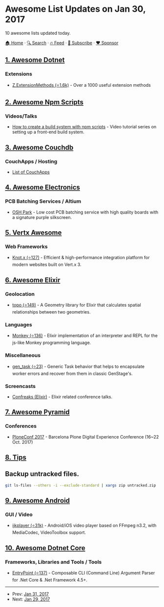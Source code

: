 # Awesome List Updates on Jan 30, 2017

10 awesome lists updated today.

[🏠 Home](/README.md) · [🔍 Search](https://www.trackawesomelist.com/search/) · [🔥 Feed](https://www.trackawesomelist.com/rss.xml) · [📮 Subscribe](https://trackawesomelist.us17.list-manage.com/subscribe?u=d2f0117aa829c83a63ec63c2f&id=36a103854c) · [❤️  Sponsor](https://github.com/sponsors/theowenyoung)



## [1. Awesome Dotnet](/content/quozd/awesome-dotnet/README.md)

### Extensions

*   [Z.ExtensionMethods (⭐1.6k)](https://github.com/zzzprojects/Z.ExtensionMethods) - Over a 1000 useful extension methods

## [2. Awesome Npm Scripts](/content/RyanZim/awesome-npm-scripts/README.md)

### Videos/Talks

*   [How to create a build system with npm scripts](http://www.penta-code.com/how-to-create-a-build-system-with-npm-scripts/) - Video tutorial series on setting up a front-end build system.

## [3. Awesome Couchdb](/content/quangv/awesome-couchdb/README.md)

### CouchApps / Hosting

*   [List of CouchApps](https://couchapp.readthedocs.io/en/latest/user/list-of-couchapps.html)

## [4. Awesome Electronics](/content/kitspace/awesome-electronics/README.md)

### PCB Batching Services / Altium

*   [OSH Park](https://oshpark.com) - Low cost PCB batching service with high quality boards with a signature purple silkscreen.

## [5. Vertx Awesome](/content/vert-x3/vertx-awesome/README.md)

### Web Frameworks

*   [Knot.x (⭐127)](https://github.com/Cognifide/knotx) - Efficient & high-performance integration platform for modern websites built on Vert.x 3.

## [6. Awesome Elixir](/content/h4cc/awesome-elixir/README.md)

### Geolocation

*   [topo (⭐149)](https://github.com/pkinney/topo) - A Geometry library for Elixir that calculates spatial relationships between two geometries.

### Languages

*   [Monkey (⭐136)](https://github.com/fabrik42/writing_an_interpreter_in_elixir) - Elixir implementation of an interpreter and REPL for the js-like Monkey programming language.

### Miscellaneous

*   [gen\_task (⭐23)](https://github.com/Nebo15/gen_task) - Generic Task behavior that helps to encapsulate worker errors and recover from them in classic GenStage's.

### Screencasts

*   [Confreaks (Elixir)](http://confreaks.tv/tags/40) - Elixir related conference talks.

## [7. Awesome Pyramid](/content/uralbash/awesome-pyramid/README.md)

### Conferences

*   [PloneConf 2017](https://2017.ploneconf.org/) - Barcelona Plone Digital Experience Conference (16\~22 Oct. 2017)

## [8. Tips](/content/git-tips/tips/README.md)

## Backup untracked files.

```sh
git ls-files --others -i --exclude-standard | xargs zip untracked.zip
```

## [9. Awesome Android](/content/JStumpp/awesome-android/README.md)

### GUI / Video

*   [ijkplayer (⭐31k)](https://github.com/Bilibili/ijkplayer) - Android/iOS video player based on FFmpeg n3.2, with MediaCodec, VideoToolbox support.

## [10. Awesome Dotnet Core](/content/thangchung/awesome-dotnet-core/README.md)

### Frameworks, Libraries and Tools / Tools

*   [EntryPoint (⭐137)](https://github.com/Nick-Lucas/EntryPoint) - Composable CLI (Command Line) Argument Parser for .Net Core & .Net Framework 4.5+.

---

- Prev: [Jan 31, 2017](/content/2017/01/31/README.md)
- Next: [Jan 29, 2017](/content/2017/01/29/README.md)